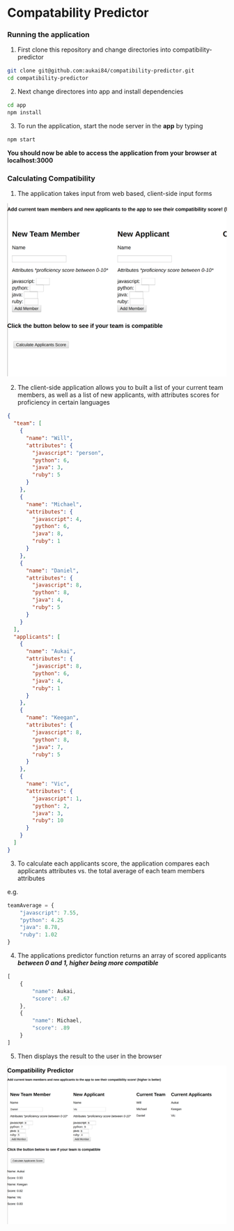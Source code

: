 # Compatability Predictor

### **Running the application**

1.  First clone this repository and change directories into compatibility-predictor 
```bash
git clone git@github.com:aukai84/compatibility-predictor.git
cd compatibility-predictor
```

2.  Next change directores into app and install dependencies
```bash
cd app
npm install                                                                                                                                                                                                            
```

3.  To run the application, start the node server in the **app** by typing 
```bash
npm start
```
**You should now be able to access the application from your browser at **localhost:3000****


### **Calculating Compatibility**

1.  The application takes input from web based, client-side input forms

![Image](/assets/input.png)

2.  The client-side application allows you to built a list of your current team members, as well as a list of new applicants, with attributes scores for proficiency in certain languages
```json
{
  "team": [
    {
      "name": "Will",
      "attributes": {
        "javascript": "person",
        "python": 6,
        "java": 3,
        "ruby": 5
      }
    },
    {
      "name": "Michael",
      "attributes": {
        "javascript": 4,
        "python": 6,
        "java": 8,
        "ruby": 1
      }
    },
    {
      "name": "Daniel",
      "attributes": {
        "javascript": 8,
        "python": 8,
        "java": 4,
        "ruby": 5
      }
    }
  ],
  "applicants": [
    {
      "name": "Aukai",
      "attributes": {
        "javascript": 8,
        "python": 6,
        "java": 4,
        "ruby": 1
      }
    },
    {
      "name": "Keegan",
      "attributes": {
        "javascript": 8,
        "python": 8,
        "java": 7,
        "ruby": 5
      }
    },
    {
      "name": "Vic",
      "attributes": {
        "javascript": 1,
        "python": 2,
        "java": 3,
        "ruby": 10
      }
    }
  ]
}
```

3.  To calculate each applicants score, the application compares each applicants attributes vs. the total average of each team members attributes

e.g.
```javascript
teamAverage = {
    "javascript": 7.55,
    "python": 4.25
    "java": 8.78,
    "ruby": 1.02
}
```

4.  The applications predictor function returns an array of scored applicants ***between 0 and 1, higher being more compatible***
```javascript
[
    {
        "name": Aukai,
        "score": .67
    },
    {
        "name": Michael,
        "score": .89
    }
]
```

5.  Then displays the result to the user in the browser

![Image](/assets/score.png)
